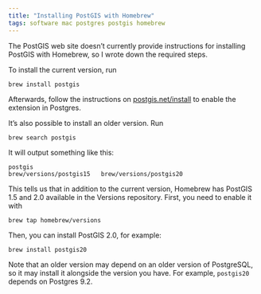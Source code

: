 ```yaml
---
title: "Installing PostGIS with Homebrew"
tags: software mac postgres postgis homebrew
---
```


The PostGIS web site doesn’t currently provide instructions for installing PostGIS with Homebrew, so I wrote down the required steps.

To install the current version, run

    brew install postgis

Afterwards, follow the instructions on [postgis.net/install](postgis.net/install) to enable the extension in Postgres.

It’s also possible to install an older version. Run

    brew search postgis

It will output something like this:

    postgis
    brew/versions/postgis15   brew/versions/postgis20

This tells us that in addition to the current version, Homebrew has PostGIS 1.5 and 2.0 available in the Versions repository. First, you need to enable it with

    brew tap homebrew/versions

Then, you can install PostGIS 2.0, for example:

    brew install postgis20

Note that an older version may depend on an older version of PostgreSQL, so it may install it alongside the version you have. For example, `postgis20` depends on Postgres 9.2.
